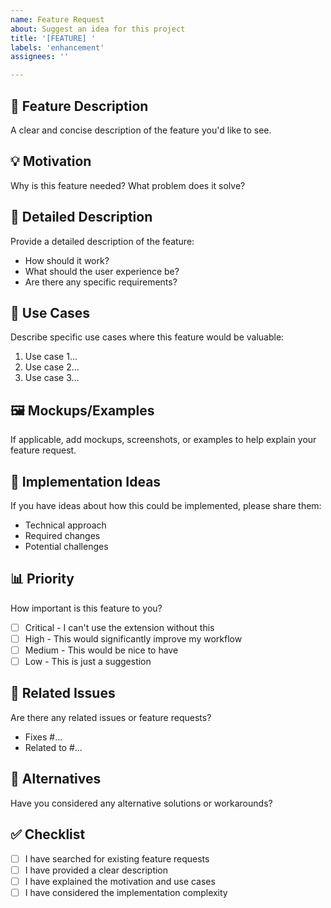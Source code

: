 ```yaml
---
name: Feature Request
about: Suggest an idea for this project
title: '[FEATURE] '
labels: 'enhancement'
assignees: ''

---
```


## 🚀 Feature Description
A clear and concise description of the feature you'd like to see.

## 💡 Motivation
Why is this feature needed? What problem does it solve?

## 📝 Detailed Description
Provide a detailed description of the feature:
- How should it work?
- What should the user experience be?
- Are there any specific requirements?

## 🎯 Use Cases
Describe specific use cases where this feature would be valuable:
1. Use case 1...
2. Use case 2...
3. Use case 3...

## 🖼️ Mockups/Examples
If applicable, add mockups, screenshots, or examples to help explain your feature request.

## 🔧 Implementation Ideas
If you have ideas about how this could be implemented, please share them:
- Technical approach
- Required changes
- Potential challenges

## 📊 Priority
How important is this feature to you?
- [ ] Critical - I can't use the extension without this
- [ ] High - This would significantly improve my workflow
- [ ] Medium - This would be nice to have
- [ ] Low - This is just a suggestion

## 🔗 Related Issues
Are there any related issues or feature requests?
- Fixes #...
- Related to #...

## 🌟 Alternatives
Have you considered any alternative solutions or workarounds?

## ✅ Checklist
- [ ] I have searched for existing feature requests
- [ ] I have provided a clear description
- [ ] I have explained the motivation and use cases
- [ ] I have considered the implementation complexity
